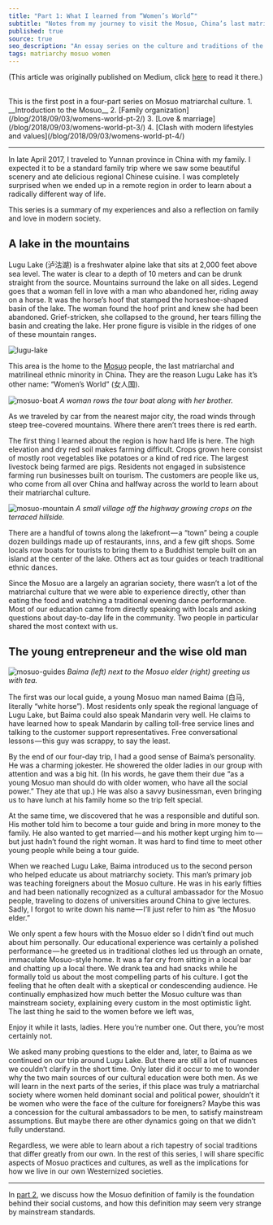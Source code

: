```yaml
---
title: "Part 1: What I learned from “Women’s World”"
subtitle: "Notes from my journey to visit the Mosuo, China’s last matriarchal minority"
published: true
source: true
seo_description: "An essay series on the culture and traditions of the Mosuo, a matriarchal ethnic minority in China."
tags: matriarchy mosuo women
---
```

<p class="source">
(This article was originally published on Medium, click <a href="https://medium.com/@vivqu/what-i-learned-from-womens-world-4a69db76b773" target="_blank">here</a> to read it there.)
</p>
<br>
This is the first post in a four-part series on Mosuo matriarchal culture. 
1. __Introduction to the Mosuo__
2. [Family organization](/blog/2018/09/03/womens-world-pt-2/)
3. [Love & marriage](/blog/2018/09/03/womens-world-pt-3/)
4. [Clash with modern lifestyles and values](/blog/2018/09/03/womens-world-pt-4/)

<hr class="section-divider" />

In late April 2017, I traveled to Yunnan province in China with my family. I expected it to be a standard family trip where we saw some beautiful scenery and ate delicious regional Chinese cuisine. I was completely surprised when we ended up in a remote region in order to learn about a radically different way of life.

This series is a summary of my experiences and also a reflection on family and love in modern society.

## A lake in the mountains

Lugu Lake (泸沽湖) is a freshwater alpine lake that sits at 2,000 feet above sea level. The water is clear to a depth of 10 meters and can be drunk straight from the source. Mountains surround the lake on all sides. Legend goes that a woman fell in love with a man who abandoned her, riding away on a horse. It was the horse’s hoof that stamped the horseshoe-shaped basin of the lake. The woman found the hoof print and knew she had been abandoned. Grief-stricken, she collapsed to the ground, her tears filling the basin and creating the lake. Her prone figure is visible in the ridges of one of these mountain ranges.

![lugu-lake](/assets/img/posts/mosuo/lugu-lake.jpeg)

This area is the home to the [Mosuo](https://en.wikipedia.org/wiki/Mosuo) people, the last matriarchal and matrilineal ethnic minority in China. They are the reason Lugu Lake has it’s other name: “Women’s World” (女人国).

![mosuo-boat](/assets/img/posts/mosuo/mosuo-boat.jpeg)
*A woman rows the tour boat along with her brother.*

As we traveled by car from the nearest major city, the road winds through steep tree-covered mountains. Where there aren’t trees there is red earth.

The first thing I learned about the region is how hard life is here. The high elevation and dry red soil makes farming difficult. Crops grown here consist of mostly root vegetables like potatoes or a kind of red rice. The largest livestock being farmed are pigs. Residents not engaged in subsistence farming run businesses built on tourism. The customers are people like us, who come from all over China and halfway across the world to learn about their matriarchal culture.

![mosuo-mountain](/assets/img/posts/mosuo/mosuo-mountain.jpeg)
*A small village off the highway growing crops on the terraced hillside.*

There are a handful of towns along the lakefront — a “town” being a couple dozen buildings made up of restaurants, inns, and a few gift shops. Some locals row boats for tourists to bring them to a Buddhist temple built on an island at the center of the lake. Others act as tour guides or teach traditional ethnic dances.

Since the Mosuo are a largely an agrarian society, there wasn’t a lot of the matriarchal culture that we were able to experience directly, other than eating the food and watching a traditional evening dance performance. Most of our education came from directly speaking with locals and asking questions about day-to-day life in the community. Two people in particular shared the most context with us.

## The young entrepreneur and the wise old man

<div class="float-left">
    <img src="/assets/img/posts/mosuo/baima-elder.jpeg" alt="mosuo-guides">
    <em>Baima (left) next to the Mosuo elder (right) greeting us with tea.</em>
</div>

The first was our local guide, a young Mosuo man named Baima (白马, literally “white horse”). Most residents only speak the regional language of Lugu Lake, but Baima could also speak Mandarin very well. He claims to have learned how to speak Mandarin by calling toll-free service lines and talking to the customer support representatives. Free conversational lessons — this guy was scrappy, to say the least.

By the end of our four-day trip, I had a good sense of Baima’s personality. He was a charming jokester. He showered the older ladies in our group with attention and was a big hit. (In his words, he gave them their due “as a young Mosuo man should do with older women, who have all the social power.” They ate that up.) He was also a savvy businessman, even bringing us to have lunch at his family home so the trip felt special.

At the same time, we discovered that he was a responsible and dutiful son. His mother told him to become a tour guide and bring in more money to the family. He also wanted to get married — and his mother kept urging him to — but just hadn’t found the right woman. It was hard to find time to meet other young people while being a tour guide.

When we reached Lugu Lake, Baima introduced us to the second person who helped educate us about matriarchy society. This man’s primary job was teaching foreigners about the Mosuo culture. He was in his early fifties and had been nationally recognized as a cultural ambassador for the Mosuo people, traveling to dozens of universities around China to give lectures. Sadly, I forgot to write down his name — I’ll just refer to him as “the Mosuo elder.”

We only spent a few hours with the Mosuo elder so I didn’t find out much about him personally. Our educational experience was certainly a polished performance — he greeted us in traditional clothes led us through an ornate, immaculate Mosuo-style home. It was a far cry from sitting in a local bar and chatting up a local there. We drank tea and had snacks while he formally told us about the most compelling parts of his culture. I got the feeling that he often dealt with a skeptical or condescending audience. He continually emphasized how much better the Mosuo culture was than mainstream society, explaining every custom in the most optimistic light. The last thing he said to the women before we left was,

<p class="large-quote">Enjoy it while it lasts, ladies. Here you’re number one. Out there, you’re most certainly not.</p>

We asked many probing questions to the elder and, later, to Baima as we continued on our trip around Lugu Lake. But there are still a lot of nuances we couldn’t clarify in the short time. Only later did it occur to me to wonder why the two main sources of our cultural education were both men. As we will learn in the next parts of the series, if this place was truly a matriarchal society where women held dominant social and political power, shouldn’t it be women who were the face of the culture for foreigners? Maybe this was a concession for the cultural ambassadors to be men, to satisfy mainstream assumptions. But maybe there are other dynamics going on that we didn’t fully understand.

Regardless, we were able to learn about a rich tapestry of social traditions that differ greatly from our own. In the rest of this series, I will share specific aspects of Mosuo practices and cultures, as well as the implications for how we live in our own Westernized societies.


<hr class="section-divider" />

In [part 2](/blog/2018/09/03/womens-world-pt-2/), we discuss how the Mosuo definition of family is the foundation behind their social customs, and how this definition may seem very strange by mainstream standards.
